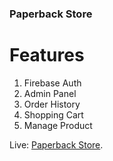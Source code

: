 ### Paperback Store

# Features
1. Firebase Auth
2. Admin Panel
3. Order History
4. Shopping Cart
5. Manage Product

Live: [Paperback Store](https://book-shop-a75e5.web.app/).

